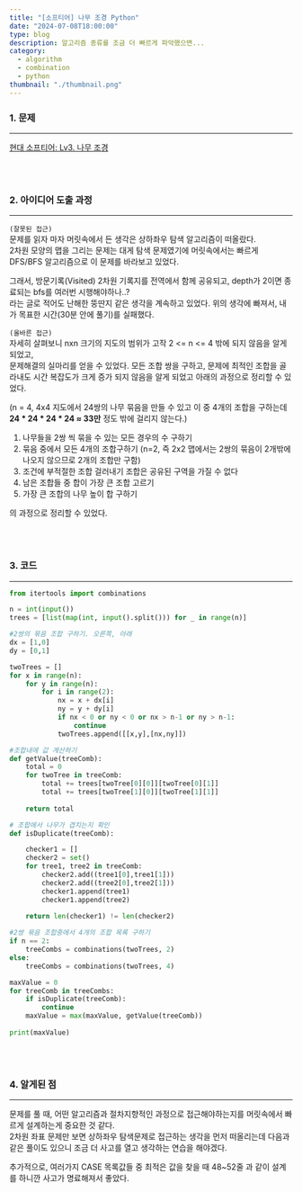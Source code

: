 ```yaml
---
title: "[소프티어] 나무 조경 Python"
date: "2024-07-08T18:00:00"
type: blog
description: 알고리즘 종류를 조금 더 빠르게 파악했으면...
category: 
  - algorithm
  - combination
  - python
thumbnail: "./thumbnail.png"
---
```


### 1. 문제
---
[현대 소프티어: Lv3. 나무 조경](https://softeer.ai/practice/7594)

<br/>
<br/>

### 2. 아이디어 도출 과정
---
`(잘못된 접근)`  
문제를 읽자 마자 머릿속에서 든 생각은 상하좌우 탐색 알고리즘이 떠올랐다.  
2차원 모양의 맵을 그리는 문제는 대게 탐색 문제였기에 머릿속에서는 빠르게 DFS/BFS 알고리즘으로 이 문제를 바라보고 있었다.

그래서, 방문기록(Visited) 2차원 기록지를 전역에서 함께 공유되고, depth가 2이면 종료되는 bfs를 여러번 시행해야하나..?  
라는 글로 적어도 난해한 뚱딴지 같은 생각을 계속하고 있었다.
위의 생각에 빠져서, 내가 목표한 시간(30분 안에 풀기)를 실패했다.

`(올바른 접근)`  
자세히 살펴보니 nxn 크기의 지도의 범위가 고작 2 <= n <= 4 밖에 되지 않음을 알게되었고,  
문제해결의 실마리를 얻을 수 있었다. 모든 조합 쌍을 구하고, 문제에 최적인 조합을 골라내도 시간 복잡도가 크게 증가 되지 않음을 알게 되었고 아래의 과정으로 정리할 수 있었다.  

(n = 4, 4x4 지도에서 24쌍의 나무 묶음을 만들 수 있고 이 중 4개의 조합을 구하는데 **24 * 24 * 24 * 24 ≈ 33만** 정도 밖에 걸리지 않는다.)

1. 나무들을 2쌍 씩 묶을 수 있는 모든 경우의 수 구하기
2. 묶음 중에서 모든 4개의 조합구하기
    (n=2, 즉 2x2 맵에서는 2쌍의 묶음이 2개밖에 나오지 않으므로 2개의 조합만 구함)
3. 조건에 부적절한 조합 걸러내기
    조합은 공유된 구역을 가질 수 없다
4. 남은 조합들 중 합이 가장 큰 조합 고르기
5. 가장 큰 조합의 나무 높이 합 구하기

의 과정으로 정리할 수 있었다.

<br/>
<br/>

### 3. 코드
---
```py:title=나무조경.py
from itertools import combinations

n = int(input())
trees = [list(map(int, input().split())) for _ in range(n)]

#2쌍의 묶음 조합 구하기. 오른쪽, 아래
dx = [1,0]
dy = [0,1]

twoTrees = []
for x in range(n):
    for y in range(n):
        for i in range(2):
            nx = x + dx[i]
            ny = y + dy[i]
            if nx < 0 or ny < 0 or nx > n-1 or ny > n-1:
                continue
            twoTrees.append([[x,y],[nx,ny]])

#조합내에 값 계산하기
def getValue(treeComb):
    total = 0
    for twoTree in treeComb:
        total += trees[twoTree[0][0]][twoTree[0][1]]
        total += trees[twoTree[1][0]][twoTree[1][1]]
            
    return total

# 조합에서 나무가 겹치는지 확인
def isDuplicate(treeComb):

    checker1 = []
    checker2 = set()
    for tree1, tree2 in treeComb:
        checker2.add((tree1[0],tree1[1]))
        checker2.add((tree2[0],tree2[1]))
        checker1.append(tree1)
        checker1.append(tree2)

    return len(checker1) != len(checker2)
        
#2쌍 묶음 조합중에서 4개의 조합 목록 구하기
if n == 2:
    treeCombs = combinations(twoTrees, 2)
else:
    treeCombs = combinations(twoTrees, 4)

maxValue = 0
for treeComb in treeCombs:
    if isDuplicate(treeComb):
        continue
    maxValue = max(maxValue, getValue(treeComb))
    
print(maxValue)
```

<br/>
<br/>

### 4. 알게된 점
---
문제를 풀 때, 어떤 알고리즘과 절차지향적인 과정으로 접근해야하는지를 머릿속에서 빠르게 설계하는게 중요한 것 같다.  
2차원 좌표 문제만 보면 상하좌우 탐색문제로 접근하는 생각을 먼저 떠올리는데 다음과 같은 풀이도 있으니 조금 더 사고를 열고 생각하는 연습을 해야겠다.

추가적으로, 여러가지 CASE 목록값들 중 최적은 값을 찾을 때 48~52줄 과 같이 설계를 하니깐 사고가 명료해져서 좋았다.